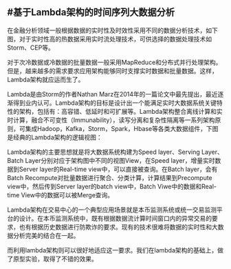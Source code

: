 #基于Lambda架构的时间序列大数据分析
---

在金融分析领域一般根据数据的实时性及时效性采用不同的数据分析技术，如下图，对于实时性高的热数据采用实时流处理技术，可供选择的数据处理技术如Storm、CEP等。


对于次冷数据或冷数据的批量数据一般采用MapReduce和分布式并行处理架构。但是，越来越多的需求要求应用架构能够同时支撑实时数据和批量数据。这样，Lambda架构就应运而生了。

Lambda是由Storm的作者Nathan Marz在2014年的一篇论文中最先提出，最近逐渐得到业内认可。Lambda架构的目标是设计出一个能满足实时大数据系统关键特性的架构，包括有：高容错、低延时和可扩展等。Lambda架构整合离线计算和实时计算，融合不可变性（Immunability），读写分离和复杂性隔离等一系列架构原则，可集成Hadoop，Kafka，Storm，Spark，Hbase等各类大数据组件，下图是经典的Lambda架构的逻辑视图：

Lambda架构的主要思想就是将大数据系统构建为Speed layer、Serving Layer、Batch Layer分别对应于架构图中不同的视图View，在Speed layer，增量实时数据到Server layer的Real-time view中，可以直接被查询。在Batch layer，会有Batch Recompute对批量数据进行聚合、分类计算，计算结果到Precompute view中，然后传到Server layer的batch view中，Batch Viwe中的数据和Real-time View中的数据可以被Merge查询。 

Lambda架构在交易中心的一个典型应用场景就是本币监测系统或统一交易监测平台的设计。在本币监测系统中，既有根据数据流计算时间窗口内的异常交易的要求，也有根据历史数据进行防欺诈的要求。现有的技术很难将数据的实时性和大数据分析完美的结合在一起。

而利用lambda架构则可以很好地适应这一要求。我们在lambda架构的基础上，做了原型实验，取得了不错的效果。

	